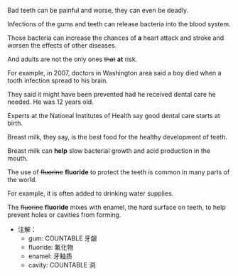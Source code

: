 Bad teeth can be painful and worse, they can even be deadly.

Infections of the gums and teeth can release bacteria into the blood system.

Those bacteria can increase the chances of **a** heart attack and stroke and worsen the effects of other diseases.

And adults are not the only ones ~~that~~ **at** risk.

For example, in 2007, doctors in Washington area said a boy died when a tooth infection spread to his brain.

They said it might have been prevented had he received dental care he needed. He was 12 years old.

Experts at the National Institutes of Health say good dental care starts at birth.

Breast milk, they say, is the best food for the healthy development of teeth.

Breast milk can **help** slow bacterial growth and acid production in the mouth.

The use of ~~fluorine~~ **fluoride** to protect the teeth is common in many parts of the world.

For example, it is often added to drinking water supplies.

The ~~fluorine~~ **fluoride** mixes with enamel, the hard surface on teeth, to help prevent holes or cavities from forming.


- 注解：
  - gum: COUNTABLE 牙龈
  - fluoride: 氟化物
  - enamel: 牙釉质
  - cavity: COUNTABLE 洞
